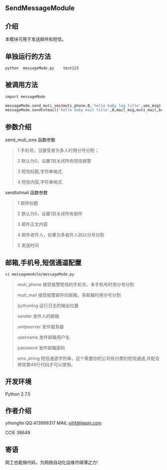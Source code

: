 SendMessageModule
---------------

介绍
---------------
本模块可用于发送邮件和短信。


单独运行的方法
--------------------
```bash
python  messageMode.py    test123
```


被调用方法
-----------------------------
```bash
import messageMode

messageMode.send_muti_sms(muti_phone,0,'hello baby log title',sms_msg)
messageMode.sendtxtmail('hello baby mail title',0,mail_msg,muti_mail,begintime)
```



参数介绍
--------------------
send_muti_sms 函数参数
> 1  手机号，当接受者为多人时用分号分割；</p>
> 2  默认为0，设置1则关闭所有短信报警</p>
> 3  短信标题,字符串格式.</p>
> 4  短信内容,字符串格式.</p>



sendtxtmail 函数参数
> 1  邮件标题</p>
> 2  默认为0，设置1则关闭所有邮件</p>
> 3  邮件正文内容</p>
> 4  邮件收件人，如果为多收件人则以分号分割</p>
> 5  发送时间</p>


邮箱,手机号,短信通道配置
----------------------------
```bash
vi messagemodule/messageMode.py 
```
>  muti_phone  接受报警短信的手机号，多手机号时用分号分割</p>
>  muti_mail   接受报警邮件的邮箱，多邮箱时用分号分割 </p>
>  pythonlog   运行日志的输出位置 </p>
>  sender      发件人的邮箱 </p>
>  smtpserver  发件服务器 </p>
>  username    发件邮箱用户名 </p>
>  password    发件邮箱密码 </p>
>  sms_string  短信通道字符串，这个需要你的公司有付费的短信通道,并配合修改第46行代码才可以使用。 </p>




开发环境
--------
Python 2.7.5 


作者介绍
----------
yihongfei  QQ:413999317   MAIL:yihf@liepin.com </p>
CCIE 38649


寄语
------
网工也能搞代码，为网络自动化运维尽绵薄之力! </p>
